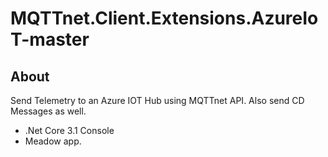 # MQTTnet.Client.Extensions.AzureIoT-master

## About
Send Telemetry to an Azure IOT Hub using MQTTnet API. Also send CD Messages as well.

- .Net Core 3.1 Console
- Meadow app.

